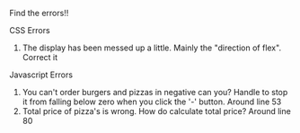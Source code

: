 Find the errors!!

CSS Errors
1) The display has been messed up a little. Mainly the "direction of flex". Correct it

Javascript Errors
1) You can't order burgers and pizzas in negative can you? Handle to stop it from falling below zero when you click the '-' button. Around line 53
2) Total price of pizza's is wrong. How do calculate total price? Around line 80
